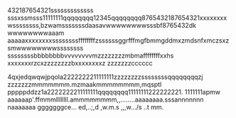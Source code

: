 432187654321sssssssssssss
sssxssmsss11111111qqqqqqqq12345qqqqqqqq8765432187654321xxxxxxxxwssssssss,bzwamsssssssdaasavwwwwwwwwsssbf8765432dk
wwwwwwwwaaam
aaaaaxxxxxxxxssssssssffffffffzssssssggrfffmgfbmmgddmxzmdsnfxmczsxzsmwwwwwwwwssssssss
ssssssssbbbbbbbbvvvvvvvvmzzzzzzzzmbmaffffffffxxhs
xxxxxxxrzcxzzzzzzzzbxxxxxxxxz
zzzzzzzcccccc

4qxjedqwqwjpqola2222222211111111zzzzzzzzssssssssqqqqqqqqzj
zzzzzzzmmmmmmm.mzmaakmmmmmmmm,mqsptl
pppppddzz1a2222222211111111qqqqqqqq11111111222222221.
1111111apmw
aaaaaap'.ffmmmllllllll.ammmmmmmm,,........aaaaaaaa.sssannnnnnn
naaaaaaa
gggggggce...
ed,..;,d
,w.m.s
,,,w.../s
..t
mm.
